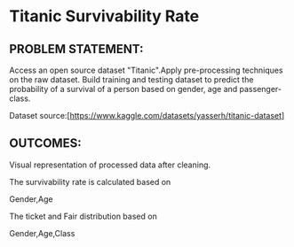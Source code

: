 # Titanic Survivability Rate

## PROBLEM STATEMENT:

Access an open source dataset "Titanic".Apply pre-processing techniques on the raw dataset.
Build training and testing dataset to predict the probability of a survival of a person based on gender, age and passenger-class.

Dataset source:[https://www.kaggle.com/datasets/yasserh/titanic-dataset]

## OUTCOMES:

Visual representation of processed data after cleaning.

The survivability rate is calculated based on

Gender,Age

The ticket and Fair distribution based on

Gender,Age,Class
